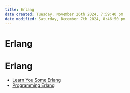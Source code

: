 ```yaml
---
title: Erlang
date created: Tuesday, November 26th 2024, 7:59:40 pm
date modified: Saturday, December 7th 2024, 8:46:50 pm
---
```


# Erlang

# Erlang

- [Learn You Some Erlang](learn-you-some-erlang.md)
- [Programming Erlang](programming-erlang.md)
